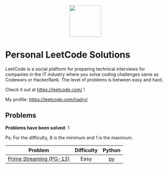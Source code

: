 <p align="center">
    <a href="https://leetcode.com/">
        <img height=100 src="https://upload.wikimedia.org/wikipedia/commons/0/0a/LeetCode_Logo_black_with_text.svg">
    </a>
</p>

# Personal LeetCode Solutions

LeetCode is a social platform for preparing technical interviews for companies in the IT industry where you solve coding challenges same as Codewars or HackerRank. The level of problems is between easy and hard.

Check it out at https://leetcode.com/ !

My profile: https://leetcode.com/hadry/

## Problems
**Problems have been solved:** 1

Ps: For the difficulty, 8 is the minimum and 1 is the maximum.

| Problem | Difficulty | Python |
|---------|:----------:|:------:|
| [Prime Streaming (PG-13)](https://www.codewars.com/kata/5519a584a73e70fa570005f5) | Easy | [py](Prime%20Streaming%20(PG-13)/solution.py) |

